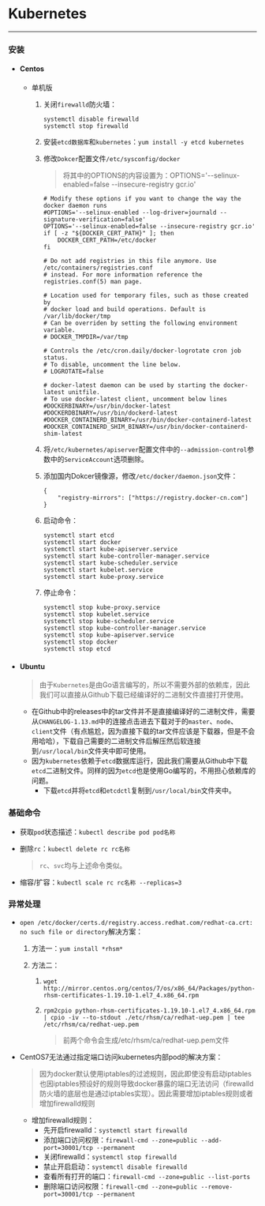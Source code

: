 # Kubernetes

---

### 安装

- #### Centos

  - 单机版

    1. 关闭`firewalld`防火墙：

       ```shell
       systemctl disable firewalld
       systemctl stop firewalld
       ```

    2. 安装`etcd数据库`和`kubernetes`：`yum install -y etcd kubernetes`

    3. 修改`Dokcer`配置文件`/etc/sysconfig/docker`

       > 将其中的OPTIONS的内容设置为：OPTIONS='--selinux-enabled=false --insecure-registry gcr.io'

       ```shell
       # Modify these options if you want to change the way the docker daemon runs
       #OPTIONS='--selinux-enabled --log-driver=journald --signature-verification=false'
       OPTIONS='--selinux-enabled=false --insecure-registry gcr.io'
       if [ -z "${DOCKER_CERT_PATH}" ]; then
           DOCKER_CERT_PATH=/etc/docker
       fi
       
       # Do not add registries in this file anymore. Use /etc/containers/registries.conf
       # instead. For more information reference the registries.conf(5) man page.
       
       # Location used for temporary files, such as those created by
       # docker load and build operations. Default is /var/lib/docker/tmp
       # Can be overriden by setting the following environment variable.
       # DOCKER_TMPDIR=/var/tmp
       
       # Controls the /etc/cron.daily/docker-logrotate cron job status.
       # To disable, uncomment the line below.
       # LOGROTATE=false
       
       # docker-latest daemon can be used by starting the docker-latest unitfile.
       # To use docker-latest client, uncomment below lines
       #DOCKERBINARY=/usr/bin/docker-latest
       #DOCKERDBINARY=/usr/bin/dockerd-latest
       #DOCKER_CONTAINERD_BINARY=/usr/bin/docker-containerd-latest
       #DOCKER_CONTAINERD_SHIM_BINARY=/usr/bin/docker-containerd-shim-latest
       ```

    4. 将`/etc/kubernetes/apiserver`配置文件中的`--admission-control`参数中的`ServiceAccount`选项删除。

    5. 添加国内Dokcer镜像源，修改`/etc/docker/daemon.json`文件：

       ```shell
       {
           "registry-mirrors": ["https://registry.docker-cn.com"]
       }
       ```

    6. 启动命令：

       ```shell
       systemctl start etcd
       systemctl start docker
       systemctl start kube-apiserver.service
       systemctl start kube-controller-manager.service
       systemctl start kube-scheduler.service
       systemctl start kubelet.service
       systemctl start kube-proxy.service
       ```

    7. 停止命令：

       ```shell
       systemctl stop kube-proxy.service
       systemctl stop kubelet.service
       systemctl stop kube-scheduler.service
       systemctl stop kube-controller-manager.service
       systemctl stop kube-apiserver.service
       systemctl stop docker
       systemctl stop etcd
       ```

- #### Ubuntu

  > 由于`Kubernetes`是由Go语言编写的，所以不需要外部的依赖库，因此我们可以直接从Github下载已经编译好的二进制文件直接打开使用。

  - 在Github中的releases中的tar文件并不是直接编译好的二进制文件，需要从`CHANGELOG-1.13.md`中的连接点击进去下载对于的`master`、`node`、`client`文件（有点尴尬，因为直接下载的tar文件应该是下载器，但是不会用哈哈），下载自己需要的二进制文件后解压然后软连接到`/usr/local/bin`文件夹中即可使用。
  - 因为`kubernetes`依赖于`etcd`数据库运行，因此我们需要从Github中下载`etcd`二进制文件。同样的因为`etcd`也是使用Go编写的，不用担心依赖库的问题。
    - 下载`etcd`并将`etcd`和`etcdctl`复制到`/usr/local/bin`文件夹中。

### 基础命令

- 获取`pod`状态描述：`kubectl describe pod pod名称`

- 删除`rc`：`kubectl delete rc rc名称`

  >  `rc`、`svc`均与上述命令类似。

- 缩容/扩容：`kubectl scale rc rc名称 --replicas=3`

### 异常处理

- `open /etc/docker/certs.d/registry.access.redhat.com/redhat-ca.crt: no such file or directory`解决方案：

  1. 方法一：`yum install *rhsm*`

  2. 方法二：

     1. `wget http://mirror.centos.org/centos/7/os/x86_64/Packages/python-rhsm-certificates-1.19.10-1.el7_4.x86_64.rpm`

     2. `rpm2cpio python-rhsm-certificates-1.19.10-1.el7_4.x86_64.rpm | cpio -iv --to-stdout ./etc/rhsm/ca/redhat-uep.pem | tee /etc/rhsm/ca/redhat-uep.pem`

        > 前两个命令会生成/etc/rhsm/ca/redhat-uep.pem文件

- CentOS7无法通过指定端口访问kubernetes内部pod的解决方案：

  > 因为docker默认使用iptables的过滤规则，因此即使没有启动iptables也因iptables预设好的规则导致docker暴露的端口无法访问（firewalld防火墙的底层也是通过iptables实现）。因此需要增加iptables规则或者增加firewalld规则

  - 增加firewalld规则：
    - 先开启firewalld：`systemctl start firewalld`
    - 添加端口访问权限：`firewall-cmd --zone=public --add-port=30001/tcp --permanent`
    - 关闭firewalld：`systemctl stop firewalld`
    - 禁止开启启动：`systemctl disable firewalld`
    - 查看所有打开的端口：`firewall-cmd --zone=public --list-ports`
    - 删除端口访问权限：`firewall-cmd --zone=public --remove-port=30001/tcp --permanent`